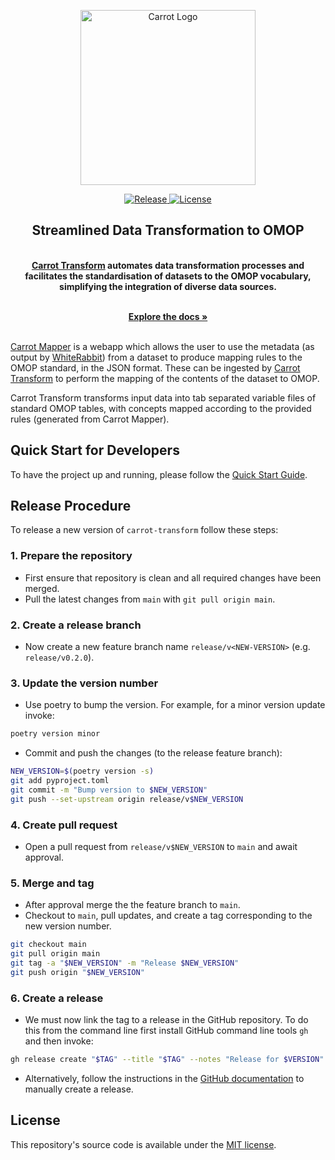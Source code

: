 <p align="center">
  <a href="https://carrot.ac.uk/" target="_blank">
  <picture>
    <source media="(prefers-color-scheme: dark)" srcset="/images/logo-dark.png">
    <img alt="Carrot Logo" src="/images/logo-primary.png" width="280"/>
  </picture>
  </a>
</p>

<p align="center">

<a href="https://github.com/Health-Informatics-UoN/carrot-transform/releases">
  <img src="https://img.shields.io/github/v/release/Health-Informatics-UoN/carrot-transform" alt="Release">
</a>
<a href="https://opensource.org/license/mit">
  <img src="https://img.shields.io/badge/License-MIT-yellow.svg" alt="License">
</a>
</p>


<div align="center">
  <strong>
  <h2>Streamlined Data Transformation to OMOP</h2><br />
<a href="https://carrot.ac.uk/">Carrot Transform</a> automates data transformation processes and facilitates the standardisation of datasets to the OMOP vocabulary, simplifying the integration of diverse data sources.
  <br />
  </strong>
</div>

<p align="center">
  <br />
  <a href="https://carrot.ac.uk/transform" rel="dofollow"><strong>Explore the docs »</strong></a>
  <br />
<br />  

<a href="https://carrot.ac.uk/">Carrot Mapper</a> is a webapp which allows the user to use the metadata (as output by [WhiteRabbit](https://github.com/OHDSI/WhiteRabbit)) from a dataset to produce mapping rules to the OMOP standard, in the JSON format. These can be ingested by [Carrot Transform](https://carrot.ac.uk/transform/quickstart) to perform the mapping of the contents of the dataset to OMOP.

Carrot Transform transforms input data into tab separated variable files of standard OMOP tables, with  concepts mapped according to the provided rules (generated from Carrot Mapper).

## Quick Start for Developers

To have the project up and running, please follow the [Quick Start Guide](https://carrot.ac.uk/transform/quickstart).

## Release Procedure 
To release a new version of `carrot-transform` follow these steps: 

### 1. Prepare the repository
  - First ensure that repository is clean and all required changes have been merged. 
  - Pull the latest changes from `main` with `git pull origin main`. 

### 2. Create a release branch 

- Now create a new feature branch name `release/v<NEW-VERSION>` (e.g. `release/v0.2.0`). 

### 3. Update the version number 
- Use poetry to bump the version. For example, for a minor version update invoke: 
```bash
poetry version minor 
```
- Commit and push the changes (to the release feature branch):
```bash 
NEW_VERSION=$(poetry version -s)
git add pyproject.toml
git commit -m "Bump version to $NEW_VERSION"
git push --set-upstream origin release/v$NEW_VERSION
```

### 4. Create pull request 
- Open a pull request from `release/v$NEW_VERSION` to `main` and await approval.
### 5. Merge and tag 
- After approval merge the the feature branch to `main`. 
- Checkout to `main`, pull updates, and create a tag corresponding to the new version number. 
```bash 
git checkout main
git pull origin main
git tag -a "$NEW_VERSION" -m "Release $NEW_VERSION"
git push origin "$NEW_VERSION"
```

### 6. Create a release
- We must now link the tag to a release in the GitHub repository. To do this from the command line first install GitHub command line tools `gh` and then invoke: 
```bash 
gh release create "$TAG" --title "$TAG" --notes "Release for $VERSION"
```

- Alternatively, follow the instructions in the [GitHub documentation](https://docs.github.com/en/repositories/releasing-projects-on-github/managing-releases-in-a-repository) to manually create a release. 
## License

This repository's source code is available under the [MIT license](LICENSE).